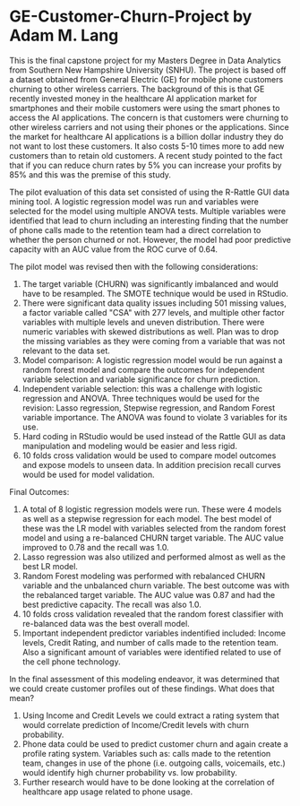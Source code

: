 # GE-Customer-Churn-Project by Adam M. Lang
This is the final capstone project for my Masters Degree in Data Analytics from Southern New Hampshire University (SNHU). The project is based off a dataset obtained from General Electric (GE) for mobile phone customers churning to other wireless carriers. The background of this is that GE recently invested money in the healthcare AI application market for smartphones and their mobile customers were using the smart phones to access the AI applications. The concern is that customers were churning to other wireless carriers and not using their phones or the applications. Since the market for healthcare AI applications is a billion dollar industry they do not want to lost these customers. It also costs 5-10 times more to add new customers than to retain old customers. A recent study pointed to the fact that if you can reduce churn rates by 5% you can increase your profits by 85% and this was the premise of this study. 

The pilot evaluation of this data set consisted of using the R-Rattle GUI data mining tool. A logistic regression model was run and variables were selected for the model using multiple ANOVA tests. Multiple variables were identified that lead to churn including an interesting finding that the number of phone calls made to the retention team had a direct correlation to whether the person churned or not. However, the model had poor predictive capacity with an AUC value from the ROC curve of 0.64.

The pilot model was revised then with the following considerations: 
1. The target variable (CHURN) was significantly imbalanced and would have to be resampled. The SMOTE technique would be used in RStudio. 
2. There were significant data quality issues including 501 missing values, a factor variable called "CSA" with 277 levels, and multiple other factor variables with multiple levels and uneven distribution. There were numeric variables with skewed distributions as well. Plan was to drop the missing variables as they were coming from a variable that was not relevant to the data set. 
3. Model comparison: A logistic regression model would be run against a random forest model and compare the outcomes for independent variable selection and variable significance for churn prediction. 
4. Independent variable selection: this was a challenge with logistic regression and ANOVA. Three techniques would be used for the revision: Lasso regression, Stepwise regression, and Random Forest variable importance. The ANOVA was found to violate 3 variables for its use. 
5. Hard coding in RStudio would be used instead of the Rattle GUI as data manipulation and modeling would be easier and less rigid. 
6. 10 folds cross validation would be used to compare model outcomes and expose models to unseen data. In addition precision recall curves would be used for model validation. 

Final Outcomes:
1. A total of 8 logistic regression models were run. These were 4 models as well as a stepwise regression for each model. The best model of these was the LR model with variables selected from the random forest model and using a re-balanced CHURN target variable. The AUC value improved to 0.78 and the recall was 1.0.
2. Lasso regression was also utilized and performed almost as well as the best LR model. 
3. Random Forest modeling was performed with rebalanced CHURN variable and the unbalanced churn variable. The best outcome was with the rebalanced target variable. The AUC value was 0.87 and had the best predictive capacity. The recall was also 1.0. 
4. 10 folds cross validation revealed that the random forest classifier with re-balanced data was the best overall model. 
5. Important independent predictor variables indentified included: Income levels, Credit Rating, and number of calls made to the retention team. Also a significant amount of variables were identified related to use of the cell phone technology. 

In the final assessment of this modeling endeavor, it was determined that we could create customer profiles out of these findings. What does that mean? 
1. Using Income and Credit Levels we could extract a rating system that would correlate prediction of Income/Credit levels with churn probability. 
2. Phone data could be used to predict customer churn and again create a profile rating system. Variables such as: calls made to the retention team, changes in use of the phone (i.e. outgoing calls, voicemails, etc.) would identify high churner probability vs. low probability. 
3. Further research would have to be done looking at the correlation of healthcare app usage related to phone usage. 


